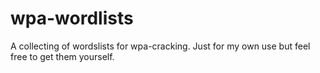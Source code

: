 # wpa-wordlists
A collecting of wordslists for wpa-cracking. Just for my own use but feel free to get them yourself. 
